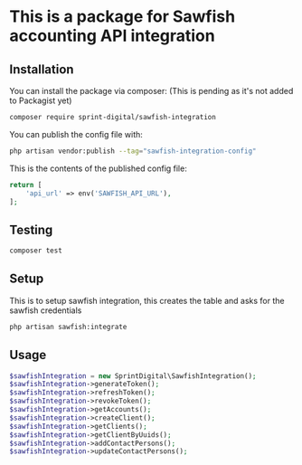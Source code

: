 # This is a package for Sawfish accounting API integration

## Installation

You can install the package via composer: (This is pending as it's not added to Packagist yet)

```bash
composer require sprint-digital/sawfish-integration
```

You can publish the config file with:

```bash
php artisan vendor:publish --tag="sawfish-integration-config"
```

This is the contents of the published config file:

```php
return [
    'api_url' => env('SAWFISH_API_URL'),
];
```

## Testing

```bash
composer test
```

## Setup

This is to setup sawfish integration, this creates the table and asks for the sawfish credentials

```bash
php artisan sawfish:integrate
```

## Usage

```php
$sawfishIntegration = new SprintDigital\SawfishIntegration();
$sawfishIntegration->generateToken();
$sawfishIntegration->refreshToken();
$sawfishIntegration->revokeToken();
$sawfishIntegration->getAccounts();
$sawfishIntegration->createClient();
$sawfishIntegration->getClients();
$sawfishIntegration->getClientByUuids();
$sawfishIntegration->addContactPersons();
$sawfishIntegration->updateContactPersons();
```

